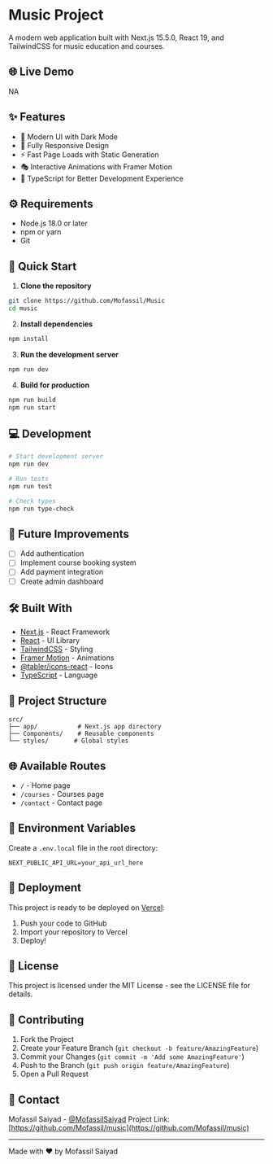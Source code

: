 # Music Project

A modern web application built with Next.js 15.5.0, React 19, and TailwindCSS for music education and courses.



## 🌐 Live Demo
NA

## ✨ Features

- 🎨 Modern UI with Dark Mode
- 📱 Fully Responsive Design 
- ⚡ Fast Page Loads with Static Generation
- 🎭 Interactive Animations with Framer Motion
- 🎯 TypeScript for Better Development Experience

## ⚙️ Requirements

- Node.js 18.0 or later
- npm or yarn
- Git

## 🚀 Quick Start

1. **Clone the repository**
```bash
git clone https://github.com/Mofassil/Music
cd music
```

2. **Install dependencies**
```bash
npm install
```

3. **Run the development server**
```bash
npm run dev
```

4. **Build for production**
```bash
npm run build
npm run start
```

## 💻 Development

```bash
# Start development server
npm run dev

# Run tests
npm run test

# Check types
npm run type-check
```

## 🎯 Future Improvements

- [ ] Add authentication
- [ ] Implement course booking system
- [ ] Add payment integration
- [ ] Create admin dashboard

## 🛠️ Built With

- [Next.js](https://nextjs.org/) - React Framework
- [React](https://reactjs.org/) - UI Library
- [TailwindCSS](https://tailwindcss.com/) - Styling
- [Framer Motion](https://www.framer.com/motion/) - Animations
- [@tabler/icons-react](https://tabler-icons.io/) - Icons
- [TypeScript](https://www.typescriptlang.org/) - Language

## 📁 Project Structure

```
src/
├── app/           # Next.js app directory
├── Components/    # Reusable components
└── styles/       # Global styles
```

## 🌐 Available Routes

- `/` - Home page
- `/courses` - Courses page
- `/contact` - Contact page

## 📝 Environment Variables

Create a `.env.local` file in the root directory:

```env
NEXT_PUBLIC_API_URL=your_api_url_here
```

## 🚀 Deployment

This project is ready to be deployed on [Vercel](https://vercel.com):

1. Push your code to GitHub
2. Import your repository to Vercel
3. Deploy!

## 📄 License

This project is licensed under the MIT License - see the LICENSE file for details.

## 🤝 Contributing

1. Fork the Project
2. Create your Feature Branch (`git checkout -b feature/AmazingFeature`)
3. Commit your Changes (`git commit -m 'Add some AmazingFeature'`)
4. Push to the Branch (`git push origin feature/AmazingFeature`)
5. Open a Pull Request

## 📧 Contact

Mofassil Saiyad - [@MofassilSaiyad](https://x.com/MofassilSaiyad)
Project Link: [https://github.com/Mofassil/music](https://github.com/Mofassil/music)

---
Made with ❤️ by Mofassil Saiyad
